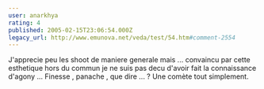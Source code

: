 ```yaml
---
user: anarkhya
rating: 4
published: 2005-02-15T23:06:54.000Z
legacy_url: http://www.emunova.net/veda/test/54.htm#comment-2554
---
```

J'apprecie peu les shoot de maniere generale mais ... convaincu par cette esthetique hors du commun je ne suis pas decu d'avoir fait la connaissance d'agony ...
Finesse , panache , que dire ... ? 
Une comète tout simplement.